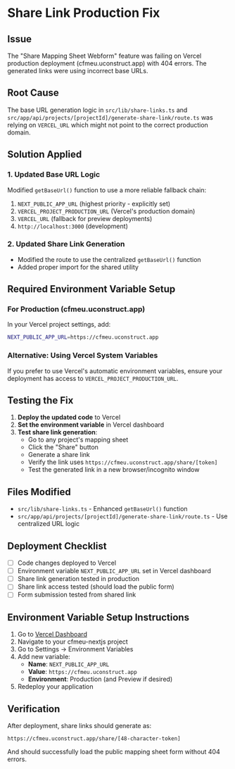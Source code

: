 # Share Link Production Fix

## Issue
The "Share Mapping Sheet Webform" feature was failing on Vercel production deployment (cfmeu.uconstruct.app) with 404 errors. The generated links were using incorrect base URLs.

## Root Cause
The base URL generation logic in `src/lib/share-links.ts` and `src/app/api/projects/[projectId]/generate-share-link/route.ts` was relying on `VERCEL_URL` which might not point to the correct production domain.

## Solution Applied

### 1. Updated Base URL Logic
Modified `getBaseUrl()` function to use a more reliable fallback chain:

1. `NEXT_PUBLIC_APP_URL` (highest priority - explicitly set)
2. `VERCEL_PROJECT_PRODUCTION_URL` (Vercel's production domain)
3. `VERCEL_URL` (fallback for preview deployments)
4. `http://localhost:3000` (development)

### 2. Updated Share Link Generation
- Modified the route to use the centralized `getBaseUrl()` function
- Added proper import for the shared utility

## Required Environment Variable Setup

### For Production (cfmeu.uconstruct.app)

In your Vercel project settings, add:
```bash
NEXT_PUBLIC_APP_URL=https://cfmeu.uconstruct.app
```

### Alternative: Using Vercel System Variables
If you prefer to use Vercel's automatic environment variables, ensure your deployment has access to `VERCEL_PROJECT_PRODUCTION_URL`.

## Testing the Fix

1. **Deploy the updated code** to Vercel
2. **Set the environment variable** in Vercel dashboard
3. **Test share link generation**:
   - Go to any project's mapping sheet
   - Click the "Share" button
   - Generate a share link
   - Verify the link uses `https://cfmeu.uconstruct.app/share/[token]`
   - Test the generated link in a new browser/incognito window

## Files Modified

- `src/lib/share-links.ts` - Enhanced `getBaseUrl()` function
- `src/app/api/projects/[projectId]/generate-share-link/route.ts` - Use centralized URL logic

## Deployment Checklist

- [ ] Code changes deployed to Vercel
- [ ] Environment variable `NEXT_PUBLIC_APP_URL` set in Vercel dashboard
- [ ] Share link generation tested in production
- [ ] Share link access tested (should load the public form)
- [ ] Form submission tested from shared link

## Environment Variable Setup Instructions

1. Go to [Vercel Dashboard](https://vercel.com/dashboard)
2. Navigate to your cfmeu-nextjs project
3. Go to Settings → Environment Variables
4. Add new variable:
   - **Name**: `NEXT_PUBLIC_APP_URL`
   - **Value**: `https://cfmeu.uconstruct.app`
   - **Environment**: Production (and Preview if desired)
5. Redeploy your application

## Verification

After deployment, share links should generate as:
```
https://cfmeu.uconstruct.app/share/[48-character-token]
```

And should successfully load the public mapping sheet form without 404 errors.
